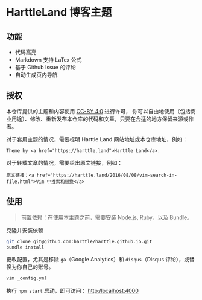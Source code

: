 HarttleLand 博客主题
=================

## 功能

* 代码高亮
* Markdown 支持 LaTex 公式
* 基于 Github Issue 的评论
* 自动生成页内导航

## 授权

本仓库提供的主题和内容使用 [CC-BY 4.0](http://creativecommons.org/licenses/by/4.0/) 进行许可，
你可以自由地使用（包括商业用途）、修改、重新发布本仓库的代码和文章，只要在合适的地方保留来源或作者。

对于套用主题的情况，需要标明 Harttle Land 网站地址或本仓库地址，例如：

```
Theme by <a href="https://harttle.land">Harttle Land</a>.
```

对于转载文章的情况，需要给出原文链接，例如：

```
原文链接：<a href="https://harttle.land/2016/08/08/vim-search-in-file.html">Vim 中搜索和替换</a>
```

## 使用

> 前置依赖：在使用本主题之前，需要安装 Node.js, Ruby，以及 Bundle。

克隆并安装依赖

```bash
git clone git@github.com:harttle/harttle.github.io.git
bundle install
```

更改配置，尤其是移除 `ga`（Google Analytics）和 `disqus`（Disqus 评论），或替换为你自己的账号。

```bash
vim _config.yml
```

执行 `npm start` 启动，即可访问： <http:/localhost:4000>

[license]: https://github.com/harttle/harttle.github.io/blob/master/LICENSE
